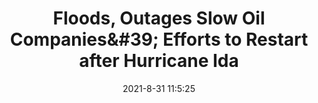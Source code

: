 ---
"title": "Floods, Outages Slow Oil Companies&amp;#39; Efforts to Restart after Hurricane Ida"
"date": "2021-8-31 11:5:25"
"feed_name": "OEDIGITAL"
"feed_website": "https://www.oedigital.com/"
"feed_rss": "https://www.oedigital.com/technology/safety-security?format=feed"
"link": "https://www.oedigital.com/news/490259-floods-outages-slow-oil-companies-efforts-to-restart-after-hurricane-ida"
"file": "_posts/-d6ca3c49a6c594844d2b27d3f6f056ae39c6dacb.md"
"accident": "1"
"drilling": "0"
---